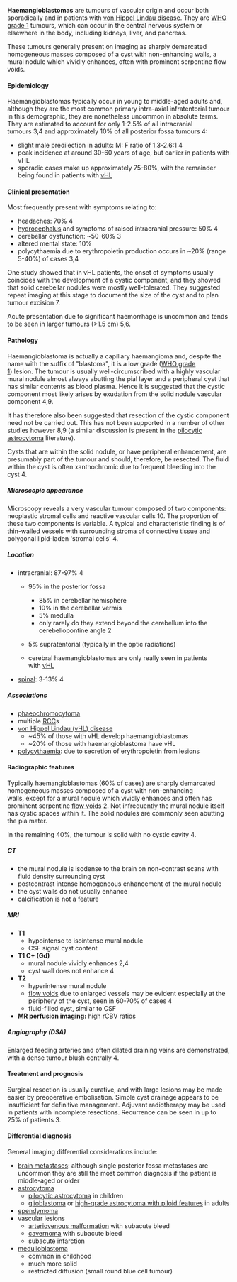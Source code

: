 
**Haemangioblastomas** are tumours of vascular origin and occur both sporadically and in patients with [von Hippel Lindau disease](https://radiopaedia.org/articles/von-hippel-lindau-disease-5). They are [WHO grade 1](https://radiopaedia.org/articles/who-classification-of-cns-tumours-1) tumours, which can occur in the central nervous system or elsewhere in the body, including kidneys, liver, and pancreas.

These tumours generally present on imaging as sharply demarcated homogeneous masses composed of a cyst with non-enhancing walls, a mural nodule which vividly enhances, often with prominent serpentine flow voids.

#### Epidemiology

Haemangioblastomas typically occur in young to middle-aged adults and, although they are the most common primary intra-axial infratentorial tumour in this demographic, they are nonetheless uncommon in absolute terms. They are estimated to account for only 1-2.5% of all intracranial tumours 3,4 and approximately 10% of all posterior fossa tumours 4:

- slight male predilection in adults: M: F ratio of 1.3-2.6:1 4
- peak incidence at around 30-60 years of age, but earlier in patients with vHL
- sporadic cases make up approximately 75-80%, with the remainder being found in patients with [vHL](https://radiopaedia.org/articles/von-hippel-lindau-disease-5)

#### Clinical presentation

Most frequently present with symptoms relating to:

- headaches: 70% 4
- [hydrocephalus](https://radiopaedia.org/articles/hydrocephalus) and symptoms of raised intracranial pressure: 50% 4
- cerebellar dysfunction: ~50-60% 3
- altered mental state: 10%
- polycythaemia due to erythropoietin production occurs in ~20% (range 5-40%) of cases 3,4

One study showed that in vHL patients, the onset of symptoms usually coincides with the development of a cystic component, and they showed that solid cerebellar nodules were mostly well-tolerated. They suggested repeat imaging at this stage to document the size of the cyst and to plan tumour excision 7.

Acute presentation due to significant haemorrhage is uncommon and tends to be seen in larger tumours (>1.5 cm) 5,6.

#### Pathology

Haemangioblastoma is actually a capillary haemangioma and, despite the name with the suffix of "blastoma", it is a low grade ([WHO grade 1](https://radiopaedia.org/articles/who-grading-of-cns-tumours "WHO grading of CNS tumours")) lesion. The tumour is usually well-circumscribed with a highly vascular mural nodule almost always abutting the pial layer and a peripheral cyst that has similar contents as blood plasma. Hence it is suggested that the cystic component most likely arises by exudation from the solid nodule vascular component 4,9.

It has therefore also been suggested that resection of the cystic component need not be carried out. This has not been supported in a number of other studies however 8,9 (a similar discussion is present in the [pilocytic astrocytoma](https://radiopaedia.org/articles/pilocytic-astrocytoma) literature).

Cysts that are within the solid nodule, or have peripheral enhancement, are presumably part of the tumour and should, therefore, be resected. The fluid within the cyst is often xanthochromic due to frequent bleeding into the cyst 4.

##### Microscopic appearance

Microscopy reveals a very vascular tumour composed of two components: neoplastic stromal cells and reactive vascular cells 10. The proportion of these two components is variable. A typical and characteristic finding is of thin-walled vessels with surrounding stroma of connective tissue and polygonal lipid-laden 'stromal cells' 4.

##### Location

- intracranial: 87-97% 4
    
    - 95% in the posterior fossa
        - 85% in cerebellar hemisphere
        - 10% in the cerebellar vermis
        - 5% medulla
        - only rarely do they extend beyond the cerebellum into the cerebellopontine angle 2
    
    - 5% supratentorial (typically in the optic radiations)
    - cerebral haemangioblastomas are only really seen in patients with [vHL](https://radiopaedia.org/articles/vhl)
- [spinal](https://radiopaedia.org/articles/spinal-haemangioblastoma): 3-13% 4

##### Associations

- [phaeochromocytoma](https://radiopaedia.org/articles/phaeochromocytoma-1)
- multiple [RCC](https://radiopaedia.org/articles/renal-cell-carcinoma-tnm-staging)s
- [von Hippel Lindau (vHL) disease](https://radiopaedia.org/articles/von-hippel-lindau-disease-5)
    - ~45% of those with vHL develop haemangioblastomas
    - ~20% of those with haemangioblastoma have vHL
- [polycythaemia](https://radiopaedia.org/articles/erythrocytosis-1): due to secretion of erythropoietin from lesions

#### Radiographic features

Typically haemangioblastomas (60% of cases) are sharply demarcated homogeneous masses composed of a cyst with non-enhancing walls, except for a mural nodule which vividly enhances and often has prominent serpentine [flow voids](https://radiopaedia.org/articles/flow-voids) 2. Not infrequently the mural nodule itself has cystic spaces within it. The solid nodules are commonly seen abutting the pia mater.

In the remaining 40%, the tumour is solid with no cystic cavity 4.

##### CT

- the mural nodule is isodense to the brain on non-contrast scans with fluid density surrounding cyst
- postcontrast intense homogeneous enhancement of the mural nodule  
- the cyst walls do not usually enhance
- calcification is not a feature

##### MRI

- **T1**
    - hypointense to isointense mural nodule
    - CSF signal cyst content
- **T1 C+ (Gd)**
    - mural nodule vividly enhances 2,4
    - cyst wall does not enhance 4
- **T2**
    - hyperintense mural nodule
    - [flow voids](https://radiopaedia.org/articles/flow-void) due to enlarged vessels may be evident especially at the periphery of the cyst, seen in 60-70% of cases 4
    - fluid-filled cyst, similar to CSF
- **MR perfusion imaging:** high rCBV ratios

##### Angiography (DSA)

Enlarged feeding arteries and often dilated draining veins are demonstrated, with a dense tumour blush centrally 4.

#### Treatment and prognosis

Surgical resection is usually curative, and with large lesions may be made easier by preoperative embolisation. Simple cyst drainage appears to be insufficient for definitive management. Adjuvant radiotherapy may be used in patients with incomplete resections. Recurrence can be seen in up to 25% of patients 3.

#### Differential diagnosis

General imaging differential considerations include:

- [brain metastases](https://radiopaedia.org/articles/brain-metastases): although single posterior fossa metastases are uncommon they are still the most common diagnosis if the patient is middle-aged or older
- [astrocytoma](https://radiopaedia.org/articles/astrocytic-tumours)
    - [pilocytic astrocytoma](https://radiopaedia.org/articles/pilocytic-astrocytoma) in children
    - [glioblastoma](https://radiopaedia.org/articles/glioblastoma-idh-wildtype) or [high-grade astrocytoma with piloid features](https://radiopaedia.org/articles/high-grade-astrocytoma-with-piloid-features-1) in adults
- [ependymoma](https://radiopaedia.org/articles/ependymoma)
- vascular lesions
    - [arteriovenous malformation](https://radiopaedia.org/articles/arteriovenous-malformation-2) with subacute bleed
    - [cavernoma](https://radiopaedia.org/articles/cavernoma) with subacute bleed
    - subacute infarction
- [medulloblastoma](https://radiopaedia.org/articles/medulloblastoma)
    - common in childhood
    - much more solid
    - restricted diffusion (small round blue cell tumour)
